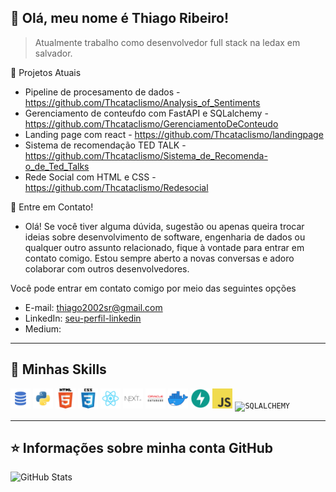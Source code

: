 ## 💜 Olá, meu nome é <strong>Thiago Ribeiro!</strong>

> Atualmente trabalho como desenvolvedor full stack na ledax em salvador.

🔭 Projetos Atuais
- Pipeline de procesamento de dados - https://github.com/Thcataclismo/Analysis_of_Sentiments
-  Gerenciamento de conteufdo com FastAPI e SQLalchemy - https://github.com/Thcataclismo/GerenciamentoDeConteudo
-   Landing page com react - https://github.com/Thcataclismo/landingpage
-    Sistema de recomendação TED TALK - https://github.com/Thcataclismo/Sistema_de_Recomenda-o_de_Ted_Talks
- Rede Social com HTML e CSS - https://github.com/Thcataclismo/Redesocial

💬 Entre em Contato!
- Olá! Se você tiver alguma dúvida, sugestão ou apenas queira trocar ideias sobre desenvolvimento de software, engenharia de dados ou qualquer outro assunto relacionado, fique à vontade para entrar em contato comigo. Estou sempre aberto a novas conversas e adoro colaborar com outros desenvolvedores.

Você pode entrar em contato comigo por meio das seguintes opções

- E-mail: thiago2002sr@gmail.com
- LinkedIn: [seu-perfil-linkedin](https://www.linkedin.com/in/thiago-ribeiroml/)
- Medium: 

----

## 🚀 Minhas Skills

<code><img height="32" src="https://raw.githubusercontent.com/github/explore/main/topics/sql/sql.png" alt="MYSQL"/></code>
<code><img height="32" src="https://raw.githubusercontent.com/github/explore/main/topics/python/python.png" alt="PYTHON"/></code>
<code><img height="32" src="https://raw.githubusercontent.com/github/explore/main/topics/html/html.png" alt="HTML"/></code>
<code><img height="32" src="https://raw.githubusercontent.com/github/explore/main/topics/css/css.png" alt="CSS"/></code>
<code><img height="32" src="https://raw.githubusercontent.com/github/explore/main/topics/react/react.png" alt="REACT"/></code>
<code><img height="32" src="https://raw.githubusercontent.com/github/explore/main/topics/nextjs/nextjs.png" alt="NEXT.JS"/></code>
<code><img height="32" src="https://raw.githubusercontent.com/github/explore/main/topics/oracle-database/oracle-database.png" alt="ORACLE"/></code>
<code><img height="32" src="https://raw.githubusercontent.com/github/explore/main/topics/docker-image/docker-image.png" alt="DOCKER"/></code>
<code><img height="32" src="https://raw.githubusercontent.com/github/explore/main/topics/fastapi/fastapi.png" alt="FASTAPI"/></code>
<code><img height="32" src="https://raw.githubusercontent.com/github/explore/main/topics/javascript/javascript.png" alt="JAVASCRIPT"/></code>
<code><img height="32" src="https://icon.icepanel.io/Technology/png-shadow-512/SQLAlchemy.png" alt="SQLALCHEMY"/></code>


</code>


---

## ⭐ Informações sobre minha conta GitHub
![GitHub Stats](https://github-readme-stats.vercel.app/api?username=Thcataclismo&show_icons=true)
